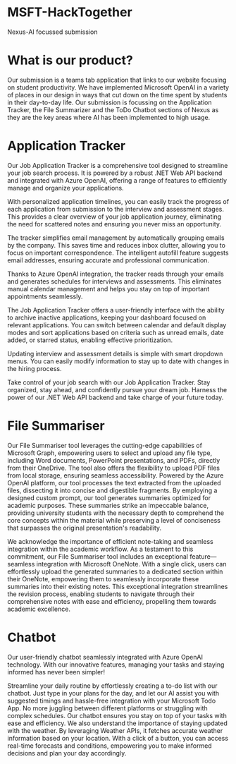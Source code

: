 # MSFT-HackTogether
Nexus-AI focussed submission

# What is our product?
Our submission is a teams tab application that links to our website focusing on student productivity.
We have implemented Microsoft OpenAI in a variety of places in our design in ways that cut down on the time spent by students in their day-to-day life.
Our submission is focussing on the Application Tracker, the File Summarizer and the ToDo Chatbot sections of Nexus as they are the key areas where AI has been implemented to high usage.

# Application Tracker
Our Job Application Tracker is a comprehensive tool designed to streamline your job search process. It is powered by a robust .NET Web API backend and integrated with Azure OpenAI, offering a range of features to efficiently manage and organize your applications.

With personalized application timelines, you can easily track the progress of each application from submission to the interview and assessment stages. This provides a clear overview of your job application journey, eliminating the need for scattered notes and ensuring you never miss an opportunity.

The tracker simplifies email management by automatically grouping emails by the company. This saves time and reduces inbox clutter, allowing you to focus on important correspondence. The intelligent autofill feature suggests email addresses, ensuring accurate and professional communication.

Thanks to Azure OpenAI integration, the tracker reads through your emails and generates schedules for interviews and assessments. This eliminates manual calendar management and helps you stay on top of important appointments seamlessly.

The Job Application Tracker offers a user-friendly interface with the ability to archive inactive applications, keeping your dashboard focused on relevant applications. You can switch between calendar and default display modes and sort applications based on criteria such as unread emails, date added, or starred status, enabling effective prioritization.

Updating interview and assessment details is simple with smart dropdown menus. You can easily modify information to stay up to date with changes in the hiring process.

Take control of your job search with our Job Application Tracker. Stay organized, stay ahead, and confidently pursue your dream job. Harness the power of our .NET Web API backend and take charge of your future today.

# File Summariser
Our File Summariser tool leverages the cutting-edge capabilities of Microsoft Graph, empowering users to select and upload any file type, including Word documents, PowerPoint presentations, and PDFs, directly from their OneDrive. The tool also offers the flexibility to upload PDF files from local storage, ensuring seamless accessibility. Powered by the Azure OpenAI platform, our tool processes the text extracted from the uploaded files, dissecting it into concise and digestible fragments. By employing a designed custom prompt, our tool generates summaries optimized for academic purposes. These summaries strike an impeccable balance, providing university students with the necessary depth to comprehend the core concepts within the material while preserving a level of conciseness that surpasses the original presentation's readability.

We acknowledge the importance of efficient note-taking and seamless integration within the academic workflow. As a testament to this commitment, our File Summariser tool includes an exceptional feature—seamless integration with Microsoft OneNote. With a single click, users can effortlessly upload the generated summaries to a dedicated section within their OneNote, empowering them to seamlessly incorporate these summaries into their existing notes. This exceptional integration streamlines the revision process, enabling students to navigate through their comprehensive notes with ease and efficiency, propelling them towards academic excellence.


# Chatbot
Our user-friendly chatbot seamlessly integrated with Azure OpenAI technology. With our innovative features, managing your tasks and staying informed has never been simpler! 

Streamline your daily routine by effortlessly creating a to-do list with our chatbot. Just type in your plans for the day, and let our AI assist you with suggested timings and hassle-free integration with your Microsoft Todo App. No more juggling between different platforms or struggling with complex schedules. Our chatbot ensures you stay on top of your tasks with ease and efficiency. We also understand the importance of staying updated with the weather. By leveraging Weather APIs, it fetches accurate weather information based on your location. With a click of a button, you can access real-time forecasts and conditions, empowering you to make informed decisions and plan your day accordingly.
